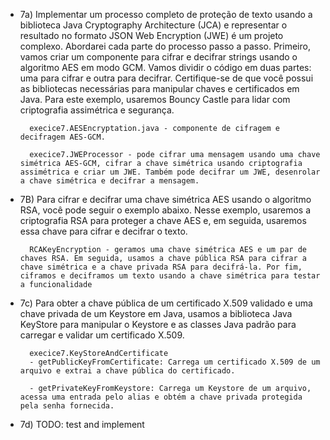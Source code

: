 - 7a) Implementar um processo completo de proteção de texto usando a biblioteca Java Cryptography Architecture (JCA) e representar o resultado no formato JSON Web Encryption (JWE) é um projeto complexo. Abordarei cada parte do processo passo a passo.
Primeiro, vamos criar um componente para cifrar e decifrar strings usando o algoritmo AES em modo GCM. Vamos dividir o código em duas partes: uma para cifrar e outra para decifrar. Certifique-se de que você possui as bibliotecas necessárias para manipular chaves e certificados em Java. Para este exemplo, usaremos Bouncy Castle para lidar com criptografia assimétrica e segurança.

        execice7.AESEncryptation.java - componente de cifragem e decifragem AES-GCM.

        execice7.JWEProcessor - pode cifrar uma mensagem usando uma chave simétrica AES-GCM, cifrar a chave simétrica usando criptografia assimétrica e criar um JWE. Também pode decifrar um JWE, desenrolar a chave simétrica e decifrar a mensagem.


- 7B) Para cifrar e decifrar uma chave simétrica AES usando o algoritmo RSA, você pode seguir o exemplo abaixo. Nesse exemplo, usaremos a criptografia RSA para proteger a chave AES e, em seguida, usaremos essa chave para cifrar e decifrar o texto. 

        RCAKeyEncryption - geramos uma chave simétrica AES e um par de chaves RSA. Em seguida, usamos a chave pública RSA para cifrar a chave simétrica e a chave privada RSA para decifrá-la. Por fim, ciframos e deciframos um texto usando a chave simétrica para testar a funcionalidade


- 7c) Para obter a chave pública de um certificado X.509 validado e uma chave privada de um Keystore em Java, usamos a biblioteca Java KeyStore para manipular o Keystore e as classes Java padrão para carregar e validar um certificado X.509.

        execice7.KeyStoreAndCertificate
        - getPublicKeyFromCertificate: Carrega um certificado X.509 de um arquivo e extrai a chave pública do certificado.

        - getPrivateKeyFromKeystore: Carrega um Keystore de um arquivo, acessa uma entrada pelo alias e obtém a chave privada protegida pela senha fornecida.

- 7d) TODO: test and implement